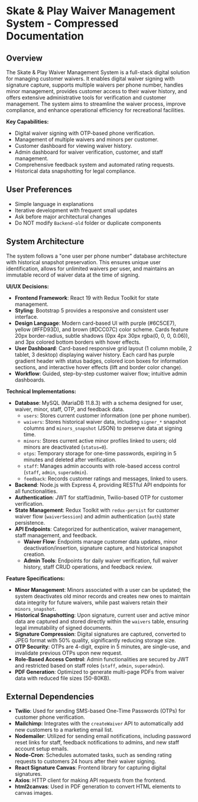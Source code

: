 # Skate & Play Waiver Management System - Compressed Documentation

## Overview

The Skate & Play Waiver Management System is a full-stack digital solution for managing customer waivers. It enables digital waiver signing with signature capture, supports multiple waivers per phone number, handles minor management, provides customer access to their waiver history, and offers extensive administrative tools for verification and customer management. The system aims to streamline the waiver process, improve compliance, and enhance operational efficiency for recreational facilities.

**Key Capabilities:**
- Digital waiver signing with OTP-based phone verification.
- Management of multiple waivers and minors per customer.
- Customer dashboard for viewing waiver history.
- Admin dashboard for waiver verification, customer, and staff management.
- Comprehensive feedback system and automated rating requests.
- Historical data snapshotting for legal compliance.

## User Preferences

- Simple language in explanations
- Iterative development with frequent small updates
- Ask before major architectural changes
- Do NOT modify `Backend-old` folder or duplicate components

## System Architecture

The system follows a "one user per phone number" database architecture with historical snapshot preservation. This ensures unique user identification, allows for unlimited waivers per user, and maintains an immutable record of waiver data at the time of signing.

**UI/UX Decisions:**
- **Frontend Framework**: React 19 with Redux Toolkit for state management.
- **Styling**: Bootstrap 5 provides a responsive and consistent user interface.
- **Design Language**: Modern card-based UI with purple (#6C5CE7), yellow (#FFD93D), and brown (#DCC07C) color scheme. Cards feature 20px border-radius, subtle shadows (0px 4px 30px rgba(0, 0, 0, 0.06)), and 3px colored bottom borders with hover effects.
- **User Dashboard**: Card-based responsive grid layout (1 column mobile, 2 tablet, 3 desktop) displaying waiver history. Each card has purple gradient header with status badges, colored icon boxes for information sections, and interactive hover effects (lift and border color change).
- **Workflow**: Guided, step-by-step customer waiver flow; intuitive admin dashboards.

**Technical Implementations:**
- **Database**: MySQL (MariaDB 11.8.3) with a schema designed for user, waiver, minor, staff, OTP, and feedback data.
    - `users`: Stores current customer information (one per phone number).
    - `waivers`: Stores historical waiver data, including `signer_*` snapshot columns and `minors_snapshot` (JSON) to preserve data at signing time.
    - `minors`: Stores current active minor profiles linked to users; old minors are deactivated (`status=0`).
    - `otps`: Temporary storage for one-time passwords, expiring in 5 minutes and deleted after verification.
    - `staff`: Manages admin accounts with role-based access control (`staff`, `admin`, `superadmin`).
    - `feedback`: Records customer ratings and messages, linked to users.
- **Backend**: Node.js with Express 4, providing RESTful API endpoints for all functionalities.
- **Authentication**: JWT for staff/admin, Twilio-based OTP for customer verification.
- **State Management**: Redux Toolkit with `redux-persist` for customer waiver flow (`waiverSession`) and admin authentication (`auth`) state persistence.
- **API Endpoints**: Categorized for authentication, waiver management, staff management, and feedback.
    - **Waiver Flow**: Endpoints manage customer data updates, minor deactivation/insertion, signature capture, and historical snapshot creation.
    - **Admin Tools**: Endpoints for daily waiver verification, full waiver history, staff CRUD operations, and feedback review.

**Feature Specifications:**
- **Minor Management**: Minors associated with a user can be updated; the system deactivates old minor records and creates new ones to maintain data integrity for future waivers, while past waivers retain their `minors_snapshot`.
- **Historical Snapshotting**: Upon signature, current user and active minor data are captured and stored directly within the `waivers` table, ensuring legal immutability of signed documents.
- **Signature Compression**: Digital signatures are captured, converted to JPEG format with 50% quality, significantly reducing storage size.
- **OTP Security**: OTPs are 4-digit, expire in 5 minutes, are single-use, and invalidate previous OTPs upon new request.
- **Role-Based Access Control**: Admin functionalities are secured by JWT and restricted based on staff roles (`staff`, `admin`, `superadmin`).
- **PDF Generation**: Optimized to generate multi-page PDFs from waiver data with reduced file sizes (50-80KB).

## External Dependencies

-   **Twilio**: Used for sending SMS-based One-Time Passwords (OTPs) for customer phone verification.
-   **Mailchimp**: Integrates with the `createWaiver` API to automatically add new customers to a marketing email list.
-   **Nodemailer**: Utilized for sending email notifications, including password reset links for staff, feedback notifications to admins, and new staff account setup emails.
-   **Node-Cron**: Schedules automated tasks, such as sending rating requests to customers 24 hours after their waiver signing.
-   **React Signature Canvas**: Frontend library for capturing digital signatures.
-   **Axios**: HTTP client for making API requests from the frontend.
-   **html2canvas**: Used in PDF generation to convert HTML elements to canvas images.